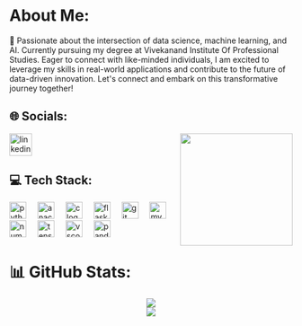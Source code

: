 

#  About Me:
🌱 Passionate about the intersection of data science, machine learning, and AI. Currently pursuing my degree at Vivekanand Institute Of Professional Studies. Eager to connect with like-minded individuals, I am excited to leverage my skills in real-world applications and contribute to the future of data-driven innovation. Let's connect and embark on this transformative journey together!<br>

## 🌐 Socials:
<a href='https://www.linkedin.com/in/shivang-rustagi-aa0a8724a/'>
<img src="https://cdn.jsdelivr.net/gh/devicons/devicon/icons/linkedin/linkedin-original.svg" height="40" alt="linkedin logo"/>
</a>
<img align="right" height="200" src="https://images.squarespace-cdn.com/content/v1/5feb53185d3dab691b47361b/1609930650139-9NRI63XUJ29Y7E9LEA9G/12eca-machine-learning.gif"  />

## 💻 Tech Stack:
<div align="left">
  <img src="https://cdn.jsdelivr.net/gh/devicons/devicon/icons/python/python-original.svg" height="30" alt="python logo"  />
  <img width="12" />
  <img src="https://cdn.jsdelivr.net/gh/devicons/devicon/icons/anaconda/anaconda-original.svg" height="30" alt="anaconda logo"  />
  <img width="12" />
  <img src="https://cdn.jsdelivr.net/gh/devicons/devicon/icons/c/c-original.svg" height="30" alt="c logo"  />
  <img width="12" />
  <img src="https://cdn.jsdelivr.net/gh/devicons/devicon/icons/flask/flask-original.svg" height="30" alt="flask logo"  />
  <img width="12" />
  <img src="https://cdn.jsdelivr.net/gh/devicons/devicon/icons/git/git-original.svg" height="30" alt="git logo"  />
  <img width="12" />
  <img src="https://cdn.jsdelivr.net/gh/devicons/devicon/icons/mysql/mysql-original.svg" height="30" alt="mysql logo"  />
  <img width="12" />
  <img src="https://cdn.jsdelivr.net/gh/devicons/devicon/icons/numpy/numpy-original.svg" height="30" alt="numpy logo"  />
  <img width="12" />
  <img src="https://cdn.jsdelivr.net/gh/devicons/devicon/icons/tensorflow/tensorflow-original.svg" height="30" alt="tensorflow logo"  />
  <img width="12" />
  <img src="https://cdn.jsdelivr.net/gh/devicons/devicon/icons/vscode/vscode-original.svg" height="30" alt="vscode logo"  />
  <img width="12" />
  <img src="https://cdn.jsdelivr.net/gh/devicons/devicon/icons/pandas/pandas-original.svg" height="30" alt="pandas logo"  />
</div>

# 📊 GitHub Stats:
<div align="center">


![](https://github-readme-streak-stats.herokuapp.com/?user=ShivangRustagi04&theme=vision-friendly-dark&hide_border=false)<br/>
![](https://github-readme-stats.vercel.app/api/top-langs/?username=ShivangRustagi04&theme=vision-friendly-dark&hide_border=false&include_all_commits=true&count_private=true&layout=compact)

</div>

